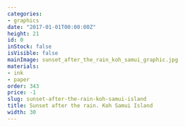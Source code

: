 ```yaml
---
categories:
- graphics
date: "2017-01-01T00:00:00Z"
height: 21
id: 0
inStock: false
isVisible: false
mainImage: sunset_after_the_rain_koh_samui_graphic.jpg
materials:
- ink
- paper
order: 343
price: -1
slug: sunset-after-the-rain-koh-samui-island
title: Sunset after the rain. Koh Samui Island
width: 30
---
```


